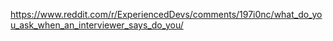 https://www.reddit.com/r/ExperiencedDevs/comments/197i0nc/what_do_you_ask_when_an_interviewer_says_do_you/